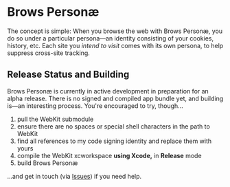 # Brows Personæ

The concept is simple: When you browse the web with Brows Personæ, you do so under a particular persona—an identity consisting of your cookies, history, etc. Each site you *intend to visit* comes with its own persona, to help suppress cross-site tracking.

## Release Status and Building

Brows Personæ is currently in active development in preparation for an alpha release. There is no signed and compiled app bundle yet, and building is—an interesting process. You're encouraged to try, though…

1. pull the WebKit submodule
1. ensure there are no spaces or special shell characters in the path to WebKit
2. find all references to my code signing identity and replace them with yours
2. compile the WebKit xcworkspace **using Xcode,** in **Release** mode
3. build Brows Personæ

…and get in touch (via [Issues][tissue]) if you need help.





[tissue]: https://github.com/talusbb/Brows-Personae/issues
